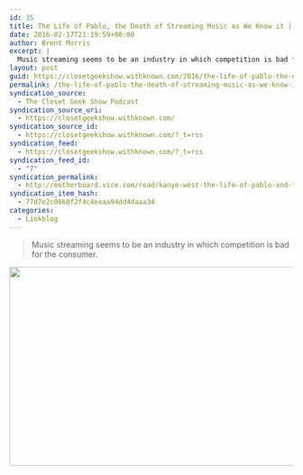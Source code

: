 ```yaml
---
id: 35
title: The Life of Pablo, the Death of Streaming Music as We Know it | Motherboard
date: 2016-02-17T21:19:59+00:00
author: Brent Morris
excerpt: |
  Music streaming seems to be an industry in which competition is bad for the consumer.
layout: post
guid: https://closetgeekshow.withknown.com/2016/the-life-of-pablo-the-death-of-streaming-music-as
permalink: /the-life-of-pablo-the-death-of-streaming-music-as-we-know-it-motherboard/
syndication_source:
  - The Closet Geek Show Podcast
syndication_source_uri:
  - https://closetgeekshow.withknown.com/
syndication_source_id:
  - https://closetgeekshow.withknown.com/?_t=rss
syndication_feed:
  - https://closetgeekshow.withknown.com/?_t=rss
syndication_feed_id:
  - "7"
syndication_permalink:
  - http://motherboard.vice.com/read/kanye-west-the-life-of-pablo-and-tidal-have-killed-music-streaming
syndication_item_hash:
  - 77d7e2c0660f2f4c4eeaa94dd4daaa34
categories:
  - Linkblog
---
```

<div class="known-bookmark">
  <blockquote>
    <p>
      Music streaming seems to be an industry in which competition is bad for the consumer.
    </p>
  </blockquote>
  
  <p>
    <img src="http://i.imgur.com/rWziLJR.png" width="705" height="353" class="alignnone" />
  </p>
</div>